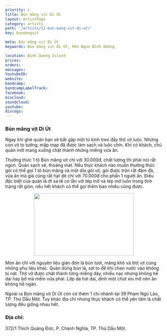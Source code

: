 ```yaml
---
priority: c
title: Bún măng vịt Dì Út
layout: ArtistPage
category: artists
path: '/artists/11-bun-mang-vit-di-ut/'
key: bunmangvit

meta: Bún măng vịt Dì Út
keywords: Bún măng vịt Dì Út, Món Ngon Bình Dương

location: Bình Dương Island
prices: 
orders: 
messages: 
YoutubeID: 
website: 
bandcamp: 
bandcampLabelTrack: 
facebook: 
mixcloud: 
soundcloud: 
youtube: 
discogs: 
---
```

<h3>Bún măng vịt Dì Út</h3>

Ngay khi ghé quán bạn sẽ bắt gặp một tủ kính treo đầy thịt vịt luộc. Những con vịt to tướng, mập mạp đã được làm sạch và luộc chín. Khi có khách, chủ quán mới mang xuống chặt thành những miếng vừa ăn.

Thưởng thức 1 tô Bún măng vịt chỉ với 30.000đ, chất lượng thì phải nói rất ngon. Quán sạch sẽ, thoáng mát. Nếu thực khách nào muốn thưởng thức gỏi có thể gọi 1 tô bún măng và một dĩa gỏi vịt, gỏi được trộn rất đậm đà, vừa ăn mà giá cũng rất hạt dẻ chỉ với 70.000đ cho phần 1 người ăn. Điều đặc biệt của quán là ớt sa tế có lẫn với tép mỡ và tép mỡ luôn trong tình trạng rất giòn, nếu hết khách có thể gọi thêm bao nhiêu cũng được.

<div align="center"><img src="http://dulichbinhduong.org.vn/uploads/images/B%C3%BAn%20m%C4%83ng%20v%E1%BB%8Bt%20D%C3%AC%20%C3%9At.jpg" width="320px" height="200px"></div>

Món ăn chỉ với nguyên liệu giản đơn là bún tươi, măng khô và thịt vịt cùng những phụ liệu khác. Quán dùng bún lá, sợi to để khi chan nước vào không bị nát. Thịt vịt được chặt thành từng miếng dày, nhiều nạc nhưng không hề dai hay bở mà mềm vừa phải. Lớp da hơi dai, dính một chút xíu mỡ nên ăn không hề ngán.

Ngoài ra Bún măng vịt Dì Út còn có thêm 1 chi nhánh tại 39 Phạm Ngũ Lão, TP. Thủ Dầu Một. Tuy khác địa chỉ nhưng thực khách có thể yên tâm là chất lượng đều giống nhau hết.
<h3>Địa chỉ:</h3> 372/1 Thích Quảng Đức, P. Chánh Nghĩa, TP. Thủ Dầu Một.